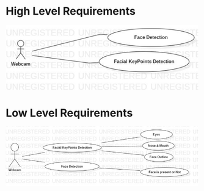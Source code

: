 # High Level Requirements

![C:\Users\ADMIN\Desktop\LTTS\Tasks\Third Week Assignment\HighLevelUseCase.jpg](HighLevelUseCase.jpg)


# Low Level Requirements


![C:\Users\ADMIN\Desktop\LTTS\Tasks\Third Week Assignment\LowLevelUseCase.jpg](LowLevelUseCase.jpg)

